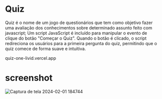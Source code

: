 # Quiz

Quiz é o nome de um jogo de questionários que tem como objetivo fazer uma avaliação dos conhecimentos sobre determinado assunto feito com javascript;
Um script JavaScript é incluído para manipular o evento de clique do botão "Começar o Quiz". Quando o botão é clicado, o script redireciona os usuários para a primeira pergunta do quiz, permitindo que o quiz comece de forma suave e intuitiva.

quiz-one-livid.vercel.app

# screenshot

![Captura de tela 2024-02-01 184744](https://github.com/ThalesHenriq/quiz/assets/125931825/5b417c0e-3236-4ebd-81c9-60ca175dc5bb)
